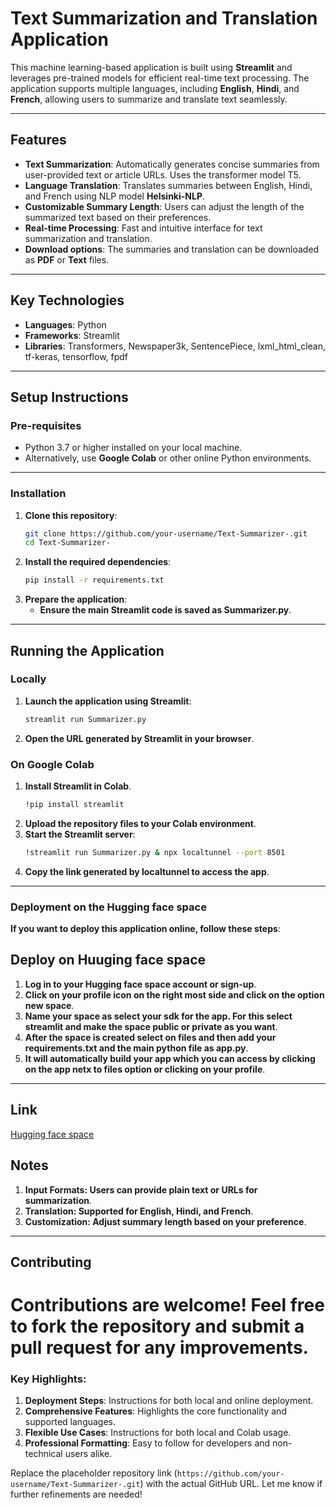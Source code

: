 # Text Summarization and Translation Application

This machine learning-based application is built using **Streamlit** and leverages pre-trained models for efficient real-time text processing. The application supports multiple languages, including **English**, **Hindi**, and **French**, allowing users to summarize and translate text seamlessly. 

---

## Features
- **Text Summarization**: Automatically generates concise summaries from user-provided text or article URLs. Uses the transformer model T5.
- **Language Translation**: Translates summaries between English, Hindi, and French using NLP model **Helsinki-NLP**.
- **Customizable Summary Length**: Users can adjust the length of the summarized text based on their preferences.
- **Real-time Processing**: Fast and intuitive interface for text summarization and translation.
- **Download options**: The summaries and translation can be downloaded as **PDF** or **Text** files.

---

## Key Technologies
- **Languages**: Python
- **Frameworks**: Streamlit
- **Libraries**: Transformers, Newspaper3k, SentencePiece, lxml_html_clean, tf-keras, tensorflow, fpdf

---

## Setup Instructions

### **Pre-requisites**
- Python 3.7 or higher installed on your local machine.
- Alternatively, use **Google Colab** or other online Python environments.

---

### **Installation**
1. **Clone this repository**:
   ```bash
   git clone https://github.com/your-username/Text-Summarizer-.git
   cd Text-Summarizer-
2. **Install the required dependencies**:
   ```bash
   pip install -r requirements.txt
3. **Prepare the application**:
   - **Ensure the main Streamlit code is saved as Summarizer.py**.
---

## **Running the Application**
### **Locally**
1. **Launch the application using Streamlit**:
   ```bash
   streamlit run Summarizer.py
2. **Open the URL generated by Streamlit in your browser**.
### **On Google Colab**
1. **Install Streamlit in Colab**.
   ```bash
   !pip install streamlit
2. **Upload the repository files to your Colab environment**.
3. **Start the Streamlit server**:
   ```bash
   !streamlit run Summarizer.py & npx localtunnel --port 8501
4. **Copy the link generated by localtunnel to access the app**.
---

### **Deployment on the Hugging face space**
**If you want to deploy this application online, follow these steps**:
## **Deploy on Huuging face space**
1. **Log in to your Hugging face space account or sign-up**.
2. **Click on your profile icon on the right most side and click on the option new space**.
3. **Name your space as select your sdk for the app. For this select streamlit and make the space public or private as you want**.
4. **After the space is created select on files and then add your requirements.txt and the main python file as app.py**.
5. **It will automatically build your app which you can access by clicking on the app netx to files option or clicking on your profile**.
   
---
## **Link**
[Hugging face space](https://huggingface.co/spaces/rajvaishnavi455/Text_summarizer)

## **Notes**
1. **Input Formats: Users can provide plain text or URLs for summarization**.
2. **Translation: Supported for English, Hindi, and French**.
3. **Customization: Adjust summary length based on your preference**.
---

## **Contributing**
# Contributions are welcome! Feel free to fork the repository and submit a pull request for any improvements.

### Key Highlights:
1. **Deployment Steps**: Instructions for both local and online deployment.
2. **Comprehensive Features**: Highlights the core functionality and supported languages.
3. **Flexible Use Cases**: Instructions for both local and Colab usage.
4. **Professional Formatting**: Easy to follow for developers and non-technical users alike.

Replace the placeholder repository link (`https://github.com/your-username/Text-Summarizer-.git`) with the actual GitHub URL. Let me know if further refinements are needed!






